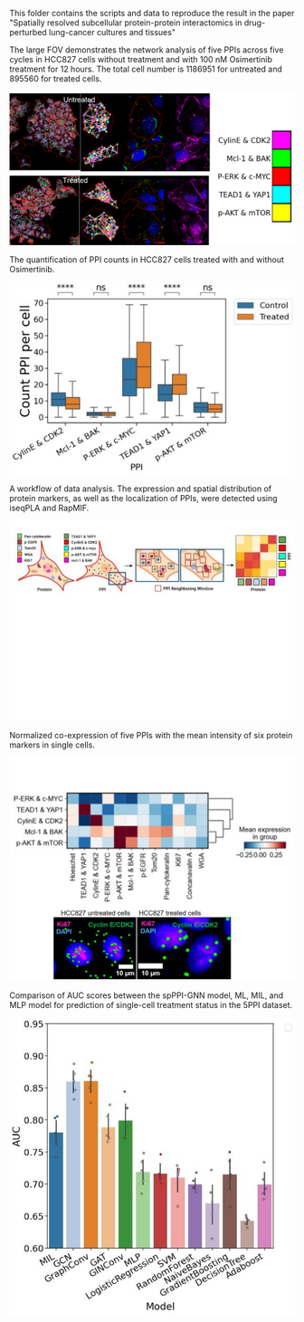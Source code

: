 This folder contains the scripts and data to reproduce the result in the paper "Spatially resolved subcellular protein-protein interactomics in drug-perturbed lung-cancer cultures and tissues"

The large FOV demonstrates the network analysis of five PPIs across five cycles in HCC827 cells without treatment and with 100 nM Osimertinib treatment for 12 hours. The total cell number is 1186951 for untreated and 895560 for treated cells.

![Alt text](figures/a.jpg)

The quantification of PPI counts in HCC827 cells treated with and without Osimertinib.

![Alt text](figures/b.jpg)

A workflow of data analysis. The expression and spatial distribution of protein markers, as well as the localization of PPIs, were detected using iseqPLA and RapMIF.

![Alt text](figures/c.jpg)

Normalized co-expression of five PPIs with the mean intensity of six protein markers in single cells.

![Alt text](figures/d.jpg)

Comparison of AUC scores between the spPPI-GNN model, ML, MIL, and MLP model for prediction of single-cell treatment status in the 5PPI dataset.

![Alt text](figures/e.jpg)
